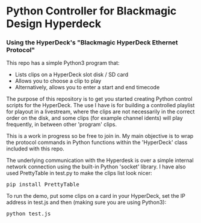 # Python Controller for Blackmagic Design Hyperdeck
### Using the HyperDeck's "Blackmagic HyperDeck Ethernet Protocol"

This repo has a simple Python3 program that:
* Lists clips on a HyperDeck slot disk / SD card
* Allows you to choose a clip to play
* Alternatively, allows you to enter a start and end timecode

The purpose of this repository is to get you started creating Python control scripts for the HyperDeck.
The use I have is for building a controlled playlist for playout in a livestream, where the clips are
not necessarily in the correct order on the disk, and some clips (for example channel idents) will play frequently,
in between other 'program' clips.

This is a work in progress so be free to join in. My main objective is to wrap the protocol commands in 
Python functions within the 'HyperDeck' class included with this repo.

The underlying communication with the Hyperdesk is over a simple internal network connection using the 
built-in Python 'socket' library. I have also used PrettyTable in test.py to make the clips list look
nicer: <pre>pip install PrettyTable</pre>

To run the demo, put some clips on a card in your HyperDeck, set the IP address in test.js
and then (making sure you are using Python3):
<pre>python test.js</pre>

